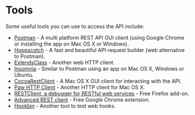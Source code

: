 # Tools #

Some useful tools you can use to access the API include:

* [Postman](https://www.getpostman.com/) - A multi platform REST API GUI client (using Google Chrome or installing the app on Mac OS X or Windows).
* [Hoppscotch](https://hoppscotch.io/) - A fast and beautiful API request builder (web alternative to Postman).
* [ExtendsClass](https://extendsclass.com/rest-client-online.html) - Another web HTTP client.
* [Insomnia](https://insomnia.rest/) - Similar to Postman using an app on Mac OS X, Windows or Ubuntu.
* [CocoaRestClient](https://mmattozzi.github.io/cocoa-rest-client/) - A Mac OS X GUI client for interacting with the API.
* [Paw HTTP Client](https://itunes.apple.com/us/app/paw-http-client/id584653203?mt=12) - Another HTTP client for Mac OS X.
* [RESTClient, a debugger for RESTful web services](https://addons.mozilla.org/en-US/firefox/addon/restclient/) - Free Firefox add-on.
* [Advanced REST client](https://chrome.google.com/webstore/detail/advanced-rest-client/hgmloofddffdnphfgcellkdfbfbjeloo) - Free Google Chrome extension.
* [Hookbin](https://hookbin.com/) - Another tool to test web hooks.
